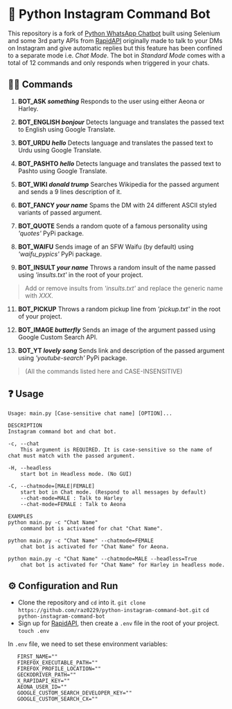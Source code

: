 ﻿# 🤖 Python Instagram Command Bot
This repository is a fork of [Python WhatsApp Chatbot](https://github.com/raz0229/python-whatsapp-chatbot) built using Selenium and some 3rd party APIs from [RapidAPI](https://rapidapi.com) originally made to talk to your DMs on Instagram and give automatic replies but this feature has been confined to a separate mode i.e. *Chat Mode*.
The bot in *Standard Mode* comes with a total of 12 commands and only responds when triggered in your chats.

## 🦇🤖 Commands

 1. **BOT_ASK _something_**
	 Responds to the user using either Aeona or Harley.
	 
 2. **BOT_ENGLISH _bonjour_**
 Detects language and translates the passed text to English using Google Translate.
 3. **BOT_URDU _hello_**
 Detects language and translates the passed text to Urdu using Google Translate. 
 4. **BOT_PASHTO _hello_**
 Detects language and translates the passed text to Pashto using Google Translate.
 5. **BOT_WIKI _donald trump_**
 Searches Wikipedia for the passed argument and sends a 9 lines description of it.
 6. **BOT_FANCY _your name_**
 Spams the DM with 24 different ASCII styled variants of passed argument.
 7. **BOT_QUOTE**
 Sends a random quote of a famous personality using _'quotes'_ PyPi package.
 8. **BOT_WAIFU**
 Sends image of an SFW Waifu (by default) using _'waifu_pypics'_ PyPi package.
 9. **BOT_INSULT _your name_**
 Throws a random insult of the name passed using _'insults.txt'_ in the root of your project.
 

> Add or remove insults from _'insults.txt'_ and replace the generic name with _XXX_.

 11. **BOT_PICKUP**
 Throws a random pickup line from _'pickup.txt'_ in the root of your project.
 12. **BOT_IMAGE _butterfly_**
 Sends an image of the argument passed using Google Custom Search API.
 
 13. **BOT_YT _lovely song_**
 Sends link and description of the passed argument using _'youtube-search'_ PyPi package. 
 
 

> (All the commands listed here and CASE-INSENSITIVE) 

## ❓ Usage

    Usage: main.py [Case-sensitive chat name] [OPTION]...

	DESCRIPTION
    Instagram command bot and chat bot. 
    
    -c, --chat
        This argument is REQUIRED. It is case-sensitive so the name of chat must match with the passed argument.

    -H, --headless 
        start bot in Headless mode. (No GUI)

    -C, --chatmode=[MALE|FEMALE]
        start bot in Chat mode. (Respond to all messages by default)
        --chat-mode=MALE : Talk to Harley
        --chat-mode=FEMALE : Talk to Aeona

	EXAMPLES
    python main.py -c "Chat Name"
        command bot is activated for chat "Chat Name".

    python main.py -c "Chat Name" --chatmode=FEMALE
        chat bot is activated for "Chat Name" for Aeona.

    python main.py -c "Chat Name" --chatmode=MALE --headless=True
        chat bot is activated for "Chat Name" for Harley in headless mode.


## ⚙️ Configuration and Run

 - Clone the repository and `cd` into it.
 `git clone https://github.com/raz0229/python-instagram-command-bot.git`
  `cd python-instagram-command-bot`
 - Sign up for [RapidAPI](https://rapidapi.com), then create a `.env` file in the root of your project.
 `touch .env`
 
 In `.env` file, we need to set these environment variables:
 ```
    FIRST_NAME=""
	FIREFOX_EXECUTABLE_PATH=""
	FIREFOX_PROFILE_LOCATION=""
	GECKODRIVER_PATH=""
	X_RAPIDAPI_KEY=""
	AEONA_USER_ID=""
	GOOGLE_CUSTOM_SEARCH_DEVELOPER_KEY=""
	GOOGLE_CUSTOM_SEARCH_CX=""
```